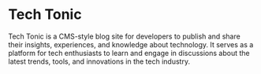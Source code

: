 # Tech Tonic
Tech Tonic is a CMS-style blog site for developers to publish and share their insights, experiences, and knowledge about technology. It serves as a platform for tech enthusiasts to learn and engage in discussions about the latest trends, tools, and innovations in the tech industry.
